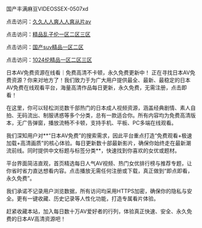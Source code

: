 国产丰满麻豆VIDEOSSEX-0507xd


点击访问：<a href="https://fdhf-454.pages.dev/">久久人人爽人人爽从片av</a>

点击访问：<a href="https://bsdf-5f5.pages.dev/">精品乱子伦一区二区三区</a>

点击访问：<a href="https://cfad.pages.dev/">国产suv精品一区二区</a>

点击访问：<a href="https://gfd-5xg.pages.dev/">1024伦精品一区二区三区</a>

日本AV免费资源在线看｜免费高清不卡顿，永久免费更新中！
正在寻找日本AV免费资源？你来对地方了！我们致力于为广大用户提供最全、最新、最稳定的日本AV免费在线观看平台，海量高清作品每日更新，永久免费，无需注册，点击即看！

在这里，你可以轻松浏览数千部热门的日本成人视频资源，涵盖经典剧情、素人自拍、无码流出、制服诱惑等多个分类，总有一款适合你。所有内容均为免费高清版本，无广告弹窗，播放流畅不卡顿，支持手机、平板、PC多端在线观看。

我们深知用户对**“日本AV免费”的搜索需求，因此平台重点打造“免费观看+极速加载+高清画质”的核心体验。每日更新数十部最新影片，确保你始终走在最新潮流前线。同时提供中文标题与标签分类**，快速找到你喜欢的女优或题材。

平台界面简洁直观，首页精选每日人气AV视频、热门女优排行榜与推荐专题，让你省时省力直达想看内容。点击播放无需任何注册或下载，真正做到“即点即看，永久免费”。

我们承诺不记录用户浏览数据，所有访问均采用HTTPS加密，确保你的隐私与安全。更有一键收藏、历史记录等人性化功能，打造专属看片体验。

赶紧收藏本站，加入每日数十万AV爱好者的行列，体验真正快速、安全、永久免费的日本AV高清资源吧！


<span style="display:none;">[Canonical link](https://github.com/662xued/54532 ）</span>
